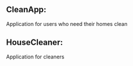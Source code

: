 ## CleanApp:
Application for users who need their homes clean 

## HouseCleaner:
Application for cleaners
